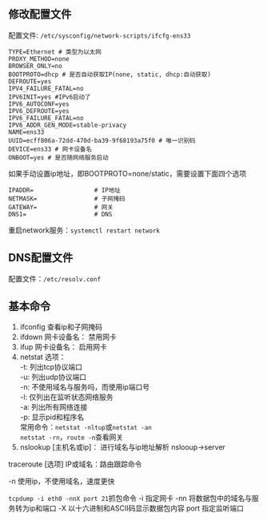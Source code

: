 ## 修改配置文件
配置文件: `/etc/sysconfig/network-scripts/ifcfg-ens33`



```
TYPE=Ethernet # 类型为以太网
PROXY_METHOD=none
BROWSER_ONLY=no
BOOTPROTO=dhcp # 是否自动获取IP(none, static, dhcp:自动获取)
DEFROUTE=yes
IPV4_FAILURE_FATAL=no
IPV6INIT=yes #IPv6启动了
IPV6_AUTOCONF=yes
IPV6_DEFROUTE=yes
IPV6_FAILURE_FATAL=no
IPV6_ADDR_GEN_MODE=stable-privacy
NAME=ens33
UUID=ecff806a-72dd-470d-ba39-9f68193a75f0 # 唯一识别码
DEVICE=ens33 # 网卡设备名
ONBOOT=yes # 是否随网络服务启动

```

如果手动设置ip地址，即BOOTPROTO=none/static，需要设置下面四个选项
```
IPADDR=                 # IP地址
NETMASK=                # 子网掩码
GATEWAY=                # 网关
DNS1=                   # DNS
```

重启network服务：`systemctl restart network`

## DNS配置文件
配置文件：`/etc/resolv.conf`

## 基本命令
1. ifconfig 查看ip和子网掩码
2. ifdown 网卡设备名： 禁用网卡 
3. ifup 网卡设备名： 启用网卡
4. netstat 选项：  
    -t: 列出tcp协议端口  
    -u: 列出udp协议端口  
    -n: 不使用域名与服务吗，而使用ip端口号  
    -l: 仅列出在监听状态网络服务  
    -a: 列出所有网络连接  
    -p: 显示pid和程序名  
    常用命令：`netstat -nltup`或`netstat -an`  
    `netstat -rn`，`route -n`查看网关
5. nslookup [主机名或ip]： 进行域名与ip地址解析
    nslooup->server

traceroute [选项] IP或域名：路由跟踪命令

-n 使用ip，不使用域名，速度更快

`tcpdump -i eth0 -nnX port 21`抓包命令
-i 指定网卡
-nn 将数据包中的域名与服务转为ip和端口
-X 以十六进制和ASCII码显示数据包内容
port 指定监听端口
